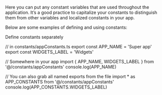 Here you can put any constant variables that are used throughout the application. It’s a good practice to capitalize your constants to distinguish them from other variables and localized constants in your app.

Below are some examples of defining and using constants:

Define constants separately

// in constants/appConstants.ts
export const APP_NAME = 'Super app'
export const WIDGETS_LABEL = 'Widgets'

// Somewhere in your app
import { APP_NAME, WIDGETS_LABEL } from '@/constants/appConstants'
console.log(APP_NAME)

// You can also grab all named exports from the file
import \* as APP_CONSTANTS from '@/constants/appConstants'
console.log(APP_CONSTANTS.WIDGETS_LABEL)

